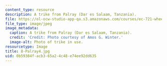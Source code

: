 ```yaml
---
content_type: resource
description: A trike from Palray (Dar es Salaam, Tanzania).
file: https://ol-ocw-studio-app-qa.s3.amazonaws.com/courses/ec-721-wheelchair-design-in-developing-countries-spring-2009/0b59384facb365a24c48e74ee92dd635_8-Palray4.jpg
file_type: image/jpeg
image_metadata:
  caption: A trike from Palray (Dar es Salaam, Tanzania).
  credit: 'Credit: Photo courtesy of Amos G. Winter.'
  image-alt: Photo of trike in use.
resourcetype: Image
title: 8-Palray4.jpg
uid: 0b59384f-acb3-65a2-4c48-e74ee92dd635
---
```

